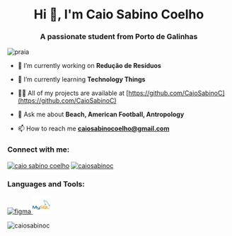 <h1 align="center">Hi 👋, I'm Caio Sabino Coelho</h1>
<h3 align="center">A passionate student from Porto de Galinhas</h3>

![praia](https://encrypted-tbn0.gstatic.com/images?q=tbn:ANd9GcQpxIsws3H9Dbq29wPNo-KLThmpuz-MSyT_8w&s)

- 🔭 I’m currently working on **Redução de Resíduos**

- 🌱 I’m currently learning **Technology Things**

- 👨‍💻 All of my projects are available at [https://github.com/CaioSabinoC](https://github.com/CaioSabinoC)

- 💬 Ask me about **Beach, American Football, Antropology**

- 📫 How to reach me **caiosabinocoelho@gmail.com**

<h3 align="left">Connect with me:</h3>
<p align="left">
<a href="https://linkedin.com/in/caio sabino coelho" target="blank"><img align="center" src="https://raw.githubusercontent.com/rahuldkjain/github-profile-readme-generator/master/src/images/icons/Social/linked-in-alt.svg" alt="caio sabino coelho" height="30" width="40" /></a>
<a href="https://instagram.com/caiosabinoc" target="blank"><img align="center" src="https://raw.githubusercontent.com/rahuldkjain/github-profile-readme-generator/master/src/images/icons/Social/instagram.svg" alt="caiosabinoc" height="30" width="40" /></a>
</p>

<h3 align="left">Languages and Tools:</h3>
<p align="left"> <a href="https://www.figma.com/" target="_blank" rel="noreferrer"> <img src="https://www.vectorlogo.zone/logos/figma/figma-icon.svg" alt="figma" width="40" height="40"/> </a> <a href="https://www.mysql.com/" target="_blank" rel="noreferrer"> <img src="https://raw.githubusercontent.com/devicons/devicon/master/icons/mysql/mysql-original-wordmark.svg" alt="mysql" width="40" height="40"/> </a> </p>

<p><img align="center" src="https://github-readme-stats.vercel.app/api/top-langs?username=caiosabinoc&show_icons=true&locale=en&layout=compact" alt="caiosabinoc" /></p>
